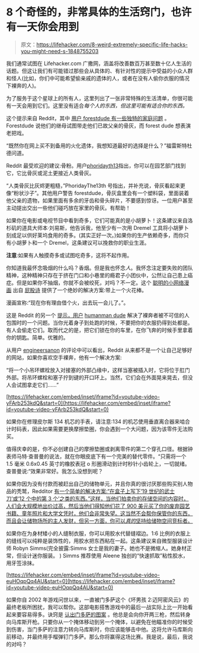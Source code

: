 # 8 个奇怪的，非常具体的生活窍门，也许有一天你会用到

> 原文：<https://lifehacker.com/8-weird-extremely-specific-life-hacks-you-might-need-s-1848755203>

我们通常试图在 Lifehacker.com 广撒网，涵盖将改善数百万甚至数十亿人生活的话题。但这让我们有可能错过那些会从具体的、有针对性的提示中受益的小众人群和怪人(比如，你们中可能希望偷亲戚的遗体的人，或者在没有人偷你衣服的情况下裸奔的人)。

为了服务于这个星球上的所有人，这里列出了一张非常特殊的生活清单，你很可能有一天会用到它们。这里没有适合*每个人的东西，*但这里可能有适合*你的东西。*

这个提示来自 Reddit，其中 [用户 forestdude 有一些独特的家庭问题](https://www.reddit.com/r/UnethicalLifeProTips/comments/te93ub/ulpt_request_evil_stepmother_is_trying_to_make/) 。Forestdude 说他们的继母试图带走他们已故父亲的骨灰，而 forest dude 想表演老把戏。

“既然你在网上买不到备用的火化遗体，我想知道最好的选择是什么？”福雷斯特杜德问道。

Reddit 最受欢迎的建议:骨粉。用户[phoridayth13](https://www.reddit.com/user/PhoridayThe13th/)指出，你可以在园艺部门找到它，它比骨灰或泥土更接近人类骨灰。

“人类骨灰比灰烬更粗糙，”PhoridayThe13th 号指出，并补充说，骨灰看起来更像“粉状沙子”。其他用户警告 forestdude，骨灰盒里会有一个塑料袋，里面装着他父亲的遗物，如果里面有多余的牙齿和骨头碎片，不要感到惊讶。一位用户甚至主动提出交出一些他们碰巧放在家里的骨灰。有帮助！

如果你在电影或电视节目中看到奇多，它们可能真的是小胡萝卜！这条建议来自洛杉矶的道具大师本·刘易斯，他告诉我，他至少有一次用 Dremel 工具将小胡萝卜刻成足以供好莱坞食用的奇多。(其实正好一次。)如果你的生产依赖奇多，而你只有小胡萝卜和一个 Dremel，这条建议可以挽救你的职业生涯。

**注意**:如果有人触摸奇多或试图吃奇多，这将不起作用。

你知道我最怀念吸烟的什么吗？香烟。但是我也怀念*人*。我怀念注定要失败的团队精神，这种精神只存在于挤在门口和小巷里的瘾君子小团伙中，公然让自己患上癌症。但是如果你不抽烟，你就不会被绞死，对吗？不一定。这个 [聪明的小网络漫画](https://buttpoems.tumblr.com/image/41740473526) 出自 [屁股诗](https://buttpoems.tumblr.com/) 提供了一个绝妙的解决方案:带上一个火花棒。

漫画宣称:“现在你有理由借个火，出去玩一会儿了。”。

这是 Reddit 的另一个 [提示，用户](https://www.reddit.com/r/LifeProTips/comments/tw5gzw/lpt_when_streaking_you_cant_trust_anyone_with/) [humanman dude](https://www.reddit.com/user/humanmandude/) 解决了裸奔者被不可信的人包围时的一个问题。当你光着身子到处跑的时候，不要把你的衣服扔得到处都是。有人会偷走它们。取而代之的是，把它们锁在你的车里，在你飞奔的时候手里拿着你的钥匙。简单。优雅的。

从用户 [engineersanon](https://www.reddit.com/user/EngineersAnon/) 的评论中可以看出，Reddit 从来都不是一个让自己足够好的网站，如果你喜欢空手裸奔，他有一个解决方案:

“将一个小吊环螺栓放入对接塞的外部凸缘中，这样当塞被插入时，它将位于肛门外部。将吊环螺栓和塞子拧到键的开口环上。当然，它们会在外面晃来晃去，但没人会试图拿走它们……”

 [https://lifehacker.com/embed/inset/iframe?id=youtube-video-yFArb253kdQ&start=0](https://lifehacker.com/embed/inset/iframe?id=youtube-video-yFArb253kdQ&start=0) 

如果你在修理皮尔斯 134 机芯的手表，请注意:134 的机芯使用垂直离合器来啮合计时码表，因此如果需要更换摩擦垫圈，你会遇到一个大问题，因为该零件无法购买。

值得庆幸的是，你不必创建自己的摩擦垫圈或剥离零件的第二个穿孔口径。根据钟表师马特·查普曼的说法，就在你眼皮底下有一个完美的替代零件。“只需将一个 1.5 毫米 0.6x0.45 英寸的橡胶表冠 o 形圈滑动到计时秒针小齿轮上，一切就绪。查普曼说:“效果非常好。我怎么没想到呢？

如果你因为没有付款而被赶出自己的储物单元，并且你真的很讨厌那些购买别人物品的秃鹫，Redditor [有一个简单的解决方案:“在盒子上写下‘19 世纪的武士刀’或‘12 个中的第 3 个’之类的东西。”这样，当他们拍卖你的存储空间的内容时，人们会大规模地出价过高，然后当他们得知他们花了 900 美元买了你的废弃园艺书籍、童年照片和大学文凭时，他们会非常失望。这当然不会帮你保管你的东西，而且会让储物场所的主人发财，但另一方面，你可以*真的*坚持给储物空间竞标者。](https://www.reddit.com/r/UnethicalLifeProTips/comments/t2eck4/ulpt_if_youre_about_to_be_evicted_from_your/)

如果你在为身材矮小的人缝制衣服，你可以用胶水代替缝褶边。1:6 比例的衣服上的缝线可以纯粹是装饰性的，用胶水把东西粘在一起。这条建议来自微型服装设计师 Robyn Simms(完全披露:Simms 女士是我的妻子。她也不是微缩人。她身材正常，但设计迷你服装。 ) Simms 推荐使用 Aleene 独创的“快速抓取”粘性胶水，用牙签涂抹。

 [https://lifehacker.com/embed/inset/iframe?id=youtube-video-euHOqpQq4AU&start=0](https://lifehacker.com/embed/inset/iframe?id=youtube-video-euHOqpQq4AU&start=0) 

如果你自 2002 年游戏问世以来，一直被门多萨这个《坏男孩 2:迈阿密风云》的最终老板所困扰，我可以帮你。这部电影搭售游戏中的最后一战实际上比一开始看起来要容易得多。诀窍是 [认出门多萨的图案](https://gamefaqs.gamespot.com/ps2/589596-bad-boys-miami-takedown/faqs/57066) 。他总是会向你开两三枪，然后转身向马库斯开枪。只要你从一个掩体移动到另一个掩体，以避免在他瞄准你的时候受到伤害，当门多萨的注意力转向马库斯时，你应该能够击中他。这将允许马库斯向前移动，并最终用手榴弹钉门多萨。那么你将赢得这场比赛。我是说，最后，我说的对吗？